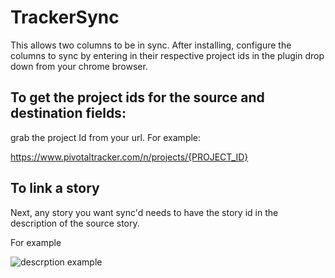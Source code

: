 # TrackerSync

This allows two columns to be in sync. After installing, configure the columns to sync by entering in their respective project ids in the plugin drop down from your chrome browser. 

## To get the project ids for the source and destination fields:

grab the project Id from your url. For example:

https://www.pivotaltracker.com/n/projects/{PROJECT_ID}

## To link a story
Next, any story you want sync'd needs to have the story id in the description of the source story. 

For example

![descrption example](https://github.com/pnikonowicz/TrackerSync/blob/master/images/description.png?raw=true)

